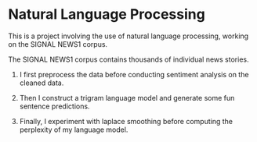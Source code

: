# Natural Language Processing

This is a project involving the use of natural language processing, working on the SIGNAL NEWS1 corpus.

The SIGNAL NEWS1 corpus contains thousands of individual news stories.

1. I first preprocess the data before conducting sentiment analysis on the cleaned data.

2. Then I construct a trigram language model and generate some fun sentence predictions.

3. Finally, I experiment with laplace smoothing before computing the perplexity of my language model.
